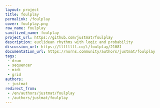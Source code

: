 ```yaml
---
layout: project
title: foulplay
permalink: /foulplay
cover: foulplay.png
raw_name: foulplay
sanitized_name: foulplay
project_url: https://github.com/justmat/foulplay
description: euclidean rhythms with logic and probability
discussion_url: https://llllllll.co/t/foulplay/21081
documentation_url: https://norns.community/authors/justmat/foulplay
tags:
 - drum
 - sequencer
 - midi
 - grid
authors:
 - justmat
redirect_from:
 - /en/authors/justmat/foulplay
 - /authors/justmat/foulplay
---
```


